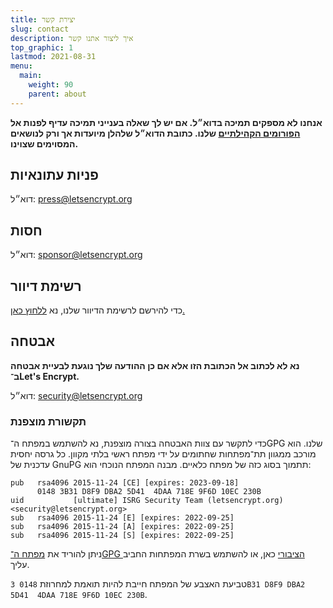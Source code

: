 ```yaml
---
title: יצירת קשר
slug: contact
description: איך ליצור אתנו קשר
top_graphic: 1
lastmod: 2021-08-31
menu:
  main:
    weight: 90
    parent: about
---
```


**אנחנו לא מספקים תמיכה בדוא״ל. אם יש לך שאלה בענייני תמיכה עדיף לפנות אל [הפורומים הקהילתיים](https://community.letsencrypt.org) שלנו. כתובת הדוא״ל שלהלן מיועדות אך ורק לנושאים המסוימים שצוינו.**

## פניות עתונאיות

דוא״ל: [press@letsencrypt.org](mailto:press@letsencrypt.org)

## חסות

דוא״ל: [sponsor@letsencrypt.org](mailto:sponsor@letsencrypt.org)

## רשימת דיוור

כדי להירשם לרשימת הדיוור שלנו, נא [ללחוץ כאן.](https://mailchi.mp/letsencrypt.org/fjp6ha1gad)

## אבטחה

**נא לא לכתוב אל הכתובת הזו אלא אם כן ההודעה שלך נוגעת לבעיית אבטחה ב־Let's Encrypt.**

דוא״ל: [security@letsencrypt.org](mailto:security@letsencrypt.org)

### תקשורת מוצפנת

כדי לתקשר עם צוות האבטחה בצורה מוצפנת, נא להשתמש במפתח ה־GPG שלנו. הוא מורכב ממגוון תת־מפתחות שחתומים על ידי מפתח ראשי בלתי מקוון. כל גרסה יחסית עדכנית של GnuPG תתמוך בסוג כזה של מפתח כלאיים. מבנה המפתח הנוכחי הוא:

```
pub   rsa4096 2015-11-24 [CE] [expires: 2023-09-18]
      0148 3B31 D8F9 DBA2 5D41  4DAA 718E 9F6D 10EC 230B
uid           [ultimate] ISRG Security Team (letsencrypt.org) <security@letsencrypt.org>
sub   rsa4096 2015-11-24 [E] [expires: 2022-09-25]
sub   rsa4096 2015-11-24 [A] [expires: 2022-09-25]
sub   rsa4096 2015-11-24 [S] [expires: 2022-09-25]
```

ניתן להוריד את [מפתח ה־GPG הציבורי](/security_letsencrypt.org-publickey.asc) כאן, או להשתמש בשרת המפתחות החביב עליך.

טביעת האצבע של המפתח חייבת להיות תואמת למחרוזת `0148 3B31 D8F9 DBA2 5D41  4DAA 718E 9F6D 10EC 230B`.
